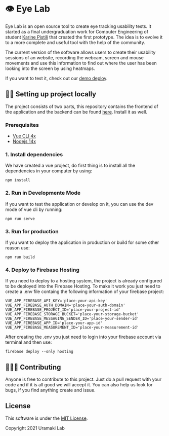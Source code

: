 # 👁️ Eye Lab

Eye Lab is an open source tool to create eye tracking usability tests. It started as a final undergraduation work for Computer Engineering of student [Karine Pistili](https://www.linkedin.com/in/karine-pistili/) that created the first prototype. The idea is to evolve it to a more complete and useful tool with the help of the community.

The current version of the software allows users to create their usability sessions of an website, recording the webcam, screen and mouse movements and use this information to find out where the user has been looking into the screen by using heatmaps.

If you want to test it, check out our [demo deploy](https://web-eye-tracker-front.web.app/).

## 👩‍💻 Setting up project locally

The project consists of two parts, this repository contains the frontend of the application and the backend can be found [here](https://github.com/uramakilab/web-eye-tracker). Install it as well.

### Prerequisites

* [Vue CLI 4x](https://www.npmjs.com/package/@vue/cli)
* [Nodejs 14x](https://nodejs.org/en/download/)

### 1. Install dependencies

We have created a vue project, do first thing is to install all the dependencies in your computer by using:

```
npm install
```

### 2. Run in Developmente Mode

If you want to test the application or develop on it, you can use the dev mode of vue cli by running:

```
npm run serve
```

### 3. Run for production

If you want to deploy the application in production or build for some other reason use:

```
npm run build
```

### 4. Deploy to Firebase Hosting

If you need to deploy to a hosting system, the project is already configured to be deployed into the Firebase Hosting. To make it work you just need to create a .env file containg the following information of your firebase project:

```
VUE_APP_FIREBASE_API_KEY='place-your-api-key'
VUE_APP_FIREBASE_AUTH_DOMAIN='place-your-auth-domain'
VUE_APP_FIREBASE_PROJECT_ID='place-your-project-id'
VUE_APP_FIREBASE_STORAGE_BUCKET='place-your-storage-bucket'
VUE_APP_FIREBASE_MESSAGING_SENDER_ID='place-your-sender-id'
VUE_APP_FIREBASE_APP_ID='place-your-app-id'
VUE_APP_FIREBASE_MEASUREMENT_ID='place-your-measurement-id'
```

After creating the .env you just need to login into your firebase account via terminal and then use:

```
firebase deploy --only hosting
```

## 🧑‍🤝‍🧑 Contributing

Anyone is free to contribute to this project. Just do a pull request with your code and if it is all good we will accept it. You can also help us look for bugs, if you find anything create and issue.

## License

This software is under the [MIT License](https://opensource.org/licenses/MIT). 

Copyright 2021 Uramaki Lab

